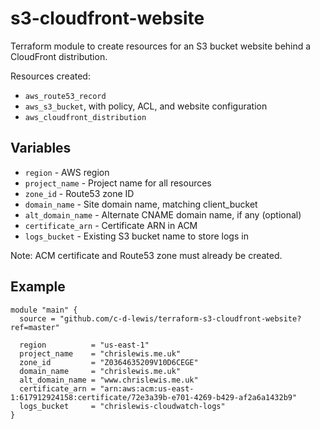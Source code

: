 # s3-cloudfront-website

Terraform module to create resources for an S3 bucket website behind a
CloudFront distribution.

Resources created:

* `aws_route53_record`
* `aws_s3_bucket`, with policy, ACL, and website configuration
* `aws_cloudfront_distribution`

## Variables

* `region` - AWS region
* `project_name` - Project name for all resources
* `zone_id` - Route53 zone ID
* `domain_name` - Site domain name, matching client_bucket
* `alt_domain_name` - Alternate CNAME domain name, if any (optional)
* `certificate_arn` - Certificate ARN in ACM
* `logs_bucket` - Existing S3 bucket name to store logs in

Note: ACM certificate and Route53 zone must already be created.

## Example

```hcl
module "main" {
  source = "github.com/c-d-lewis/terraform-s3-cloudfront-website?ref=master"

  region          = "us-east-1"
  project_name    = "chrislewis.me.uk"
  zone_id         = "Z0364635209V10D6CEGE"
  domain_name     = "chrislewis.me.uk"
  alt_domain_name = "www.chrislewis.me.uk"
  certificate_arn = "arn:aws:acm:us-east-1:617912924158:certificate/72e3a39b-e701-4269-b429-af2a6a1432b9"
  logs_bucket     = "chrislewis-cloudwatch-logs"
}
```
